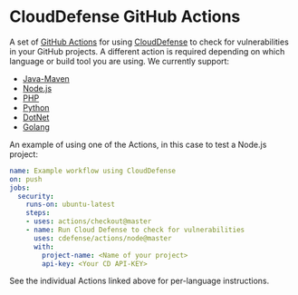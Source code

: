 # CloudDefense GitHub Actions

A set of [GitHub Actions](https://github.com/features/actions) for using [CloudDefense](https://clouddefense.ai) to check for
vulnerabilities in your GitHub projects. A different action is required depending on which language or build tool
you are using. We currently support:

* [Java-Maven](java)
* [Node.js](node)
* [PHP](php)
* [Python](python)
* [DotNet](dotnet)
* [Golang](go)

An example of using one of the Actions, in this case to test a Node.js project:

```yaml
name: Example workflow using CloudDefense
on: push
jobs:
  security:
    runs-on: ubuntu-latest
    steps:
    - uses: actions/checkout@master
    - name: Run Cloud Defense to check for vulnerabilities
      uses: cdefense/actions/node@master
      with:
        project-name: <Name of your project>
        api-key: <Your CD API-KEY>
```

See the individual Actions linked above for per-language instructions.

